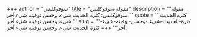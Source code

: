 +++
author = "سوفوكليس"
title = "مقولة سوفوكليس"
description = '''مقولة سوفوكليس: كثرة الحديث شيء، وحسن توقيته شيء آخر.'''
quote = '''كثرة الحديث شيء، وحسن توقيته شيء آخر.'''
slug = '''كثرة-الحديث-شيء،-وحسن-توقيته-شيء-آخر'''
+++
كثرة الحديث شيء، وحسن توقيته شيء آخر.
